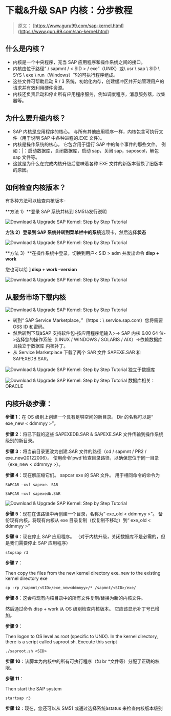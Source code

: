 # 下载&升级 SAP 内核：分步教程

> 原文： [https://www.guru99.com/sap-kernel.html](https://www.guru99.com/sap-kernel.html)

## 什么是内核？

*   内核是一个中央程序，充当 SAP 应用程序和操作系统之间的接口。
*   内核由位于路径“ / sapmnt / < SID > / exe”（UNIX）或\ usr \ sap \ SID \ SYS \ exe \ run（Windows）下的可执行程序组成。
*   这些文件可帮助启动 R / 3 系统，初始化内存，创建缓冲区并开始管理用户的请求并有效利用硬件资源。
*   内核还负责启动和停止所有应用程序服务，例如调度程序，消息服务器，收集器等。

## 为什么要升级内核？

*   SAP 内核是应用程序的核心。 与所有其他应用程序一样，内核包含可执行文件（用于说明 SAP 中各种进程的.EXE 文件）。
*   内核是操作系统的核心。 它包含用于运行 SAP 中的每个事件的那些文件。 例如：|：启动数据库，关闭数据库，启动 sap，关闭 sap，saposcol，解包 sap 文件等。
*   这就是为什么在完成内核升级后意味着各种 EXE 文件的新版本替换了旧版本的原因。

## 如何检查内核版本？

有多种方法可以检查内核版本-

**方法 1）**登录 SAP 系统并转到 SM51à发行说明

![Download & Upgrade SAP Kernel: Step by Step Tutorial](img/7e72f3259c347f102950f52c809a7908.png "What is SAP Kernel and how to update it?") 

**方法 2）**登录到 SAP 系统并转到菜单栏中的**系统**选项卡，然后选择**状态**

![Download & Upgrade SAP Kernel: Step by Step Tutorial](img/fa9d7935ca438d3bd394435e5a6792f9.png "What is SAP Kernel and how to update it?") 

**方法 3）**在操作系统中登录，切换到用户< SID > adm 并发出命令 **disp + work**

您也可以给 **] disp + work –version**

![Download & Upgrade SAP Kernel: Step by Step Tutorial](img/98bc9b73ec4eb433cfa2c62b2a76fa5a.png "What is SAP Kernel and how to update it?") 

## 从服务市场下载内核

![Download & Upgrade SAP Kernel: Step by Step Tutorial](img/e46dd2542583b795f8096f9ae24611a0.png "What is SAP Kernel and how to update it?") 

*   转到“ SAP Service Marketplace。”（https：\\ service.sap.com）您将需要 OSS ID 和密码。
*   然后转到下载àSAP 支持软件包-按应用程序组输入>-> SAP 内核 6.00 64 位->选择您的操作系统（LINUX / WINDOWS / SOLARIS / AIX）->依赖数据库且独立于数据库 内核补丁。
*   从 Service Marketplace 下载了两个 SAR 文件 SAPEXE.SAR 和 SAPEXEDB.SAR。

![Download & Upgrade SAP Kernel: Step by Step Tutorial](img/6a13c138224a3307d3e189b1a6c9b59c.png "What is SAP Kernel and how to update it?") 
独立于数据库

![Download & Upgrade SAP Kernel: Step by Step Tutorial](img/62638a0b5d0cd9e1ac974aaf350eed25.png "What is SAP Kernel and how to update it?") 
数据库相关：ORACLE

## 内核升级步骤：

**步骤 1**：在 OS 级别上创建一个具有足够空间的新目录。 Dir 的名称可以是“ exe_new < ddmmyy >”。

**步骤 2**：将已下载的这些 SAPEXEDB.SAR & SAPEXE.SAR 文件传输到操作系统级别的新目录。

**步骤 3**：将当前目录更改为创建.SAR 文件的路径（cd / sapmnt / PR2 / exe_new20122006）。 使用命令'pwd'检查目录路径，以确保您位于同一目录（exe_new < ddmmyy >）。

**步骤 4**：现在解压缩它们。 sapcar exe 的 SAR 文件。 用于相同命令的命令为

```
SAPCAR –xvf sapexe. SAR
```

```
SAPCAR –xvf sapexedb.SAR
```

![Download & Upgrade SAP Kernel: Step by Step Tutorial](img/fc9e20d686d695751c431ae60d1918e2.png "What is SAP Kernel and how to update it?")

**步骤 5**：现在在该路径中再创建一个目录，名称为“ exe_old < ddmmyy >”。 备份现有内核。将现有内核从 exe 目录复制（仅复制不移动）到“ exe_old < ddmmyy >”

**步骤 6**：现在停止 SAP 应用程序。 （对于内核升级，关闭数据库不是必需的，但是我们需要停止 SAP 应用程序）

```
stopsap r3
```

**步骤 7**：

Then copy the files from the new kernel directory exe_new<ddmmyy> to the existing kernel directory exe

```
cp -rp /sapmnt/<SID>/exe_new<ddmmyy>/* /sapmnt/<SID>/exe/
```

**步骤 8**：这会将现有内核目录中的所有文件复制/替换为新的内核文件。

然后通过命令 disp + work 从 OS 级别检查内核版本。 它应该显示补丁号已增加。

**步骤 9**：

Then logon to OS level as root (specific to UNIX). In the kernel directory, there is a script called saproot.sh. Execute this script

```
./saproot.sh <SID>
```

**步骤 10**：该脚本为内核中的所有可执行程序（如 br *文件等）分配了正确的权限。

**步骤 11**：

Then start the SAP system

```
startsap r3
```

**步骤 12**：现在，您还可以从 SM51 或通过选择系统àstatus 来检查内核版本级别